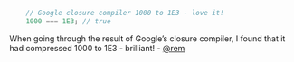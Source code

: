 ``` javascript
    // Google closure compiler 1000 to 1E3 - love it!
    1000 === 1E3; // true
```

When going through the result of Google’s closure compiler, I found that it had compressed 1000 to 1E3 - brilliant! - [@rem](http://twitter.com/rem)
